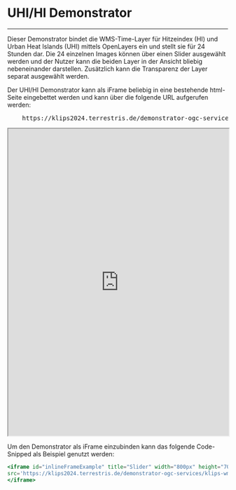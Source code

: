 # UHI/HI Demonstrator
***

Dieser Demonstrator bindet die WMS-Time-Layer für Hitzeindex (HI) und Urban Heat Islands (UHI) mittels OpenLayers ein und stellt sie für 24 Stunden dar. Die 24 einzelnen Images können über einen Slider ausgewählt werden und der Nutzer kann die beiden Layer in der Ansicht bliebig nebeneinander darstellen. Zusätzlich kann die Transparenz der Layer separat ausgewählt werden.

Der UHI/HI Demonstrator kann als iFrame beliebig in eine bestehende html-Seite eingebettet werden und kann über die folgende URL aufgerufen werden:

<pre>
    <a>https://klips2024.terrestris.de/demonstrator-ogc-services/klips-wmts-slider/</a>
</pre>

<iframe id="inlineFrameExample" title="Slider" width="100%" height="700px"
src='https://klips2024.terrestris.de/demonstrator-ogc-services/klips-wmts-slider/'>
</iframe>

Um den Demonstrator als iFrame einzubinden kann das folgende Code-Snipped als Beispiel genutzt werden:

```jsx
<iframe id="inlineFrameExample" title="Slider" width="800px" height="700px"
src='https://klips2024.terrestris.de/demonstrator-ogc-services/klips-wmts-slider/'>
</iframe>
```